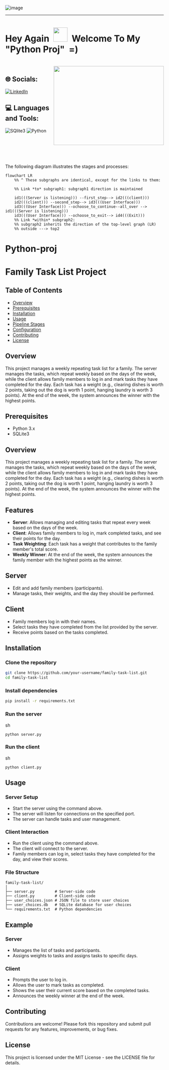 ![image](https://github.com/IftachZilcaPaz/ci_cd_github_action_aws/assets/151572520/c4b1a850-020a-42af-942a-37f0a8796a49)

---

<p>
<h1> Hey Again &nbsp;<img src="https://raw.githubusercontent.com/MartinHeinz/MartinHeinz/master/wave.gif" height="45" width="45"/>&nbsp;&nbsp;Welcome To My "Python Proj" &nbsp;=)</h1>
</p>
<br/>

<img src="https://cdn.hashnode.com/res/hashnode/image/upload/v1689486594104/0883007c-df25-4d04-90f9-16a033cece42.gif" align="right" height="250" width="350" />


 <!--- ## 🔗 Links
[![portfolio](https://img.shields.io/badge/my_portfolio-000?style=for-the-badge&logo=ko-fi&logoColor=white)](https://katherineoelsner.com/)
[![linkedin](https://img.shields.io/badge/linkedin-0A66C2?style=for-the-badge&logo=linkedin&logoColor=white)](https://www.linkedin.com/)
[![twitter](https://img.shields.io/badge/twitter-1DA1F2?style=for-the-badge&logo=twitter&logoColor=white)](https://twitter.com/)
--->

## 🌐 Socials:
[![LinkedIn](https://img.shields.io/badge/LinkedIn-%230077B5.svg?logo=linkedin&logoColor=white)](https://www.linkedin.com/in/iftach-z-19931491/) 
<!---
<img align="center" src="https://raw.githubusercontent.com/rahuldkjain/github-profile-readme-generator/master/src/images/icons/Social/linked-in-alt.svg" alt="https://www.linkedin.com/in/iftach-z-19931491/" height="30" width="40" />
--->

## 💻 Languages and Tools:

![SQlite3](https://img.shields.io/badge/SQLite3-white?style=flat&logo=Sqlite&logoColor=white&color=black) ![Python](https://img.shields.io/badge/python-3670A0?style=flat&logo=python&logoColor=ffdd54)


<br/><br/><br/><br/>

The following diagram illustrates the stages and processes:


```mermaid
flowchart LR
    %% ^ These subgraphs are identical, except for the links to them:

    %% Link *to* subgraph1: subgraph1 direction is maintained
    
    id1(((Server is listening))) --first_step--> id2(((client)))
    id2(((client))) --second_step--> id3(((User Interface)))
    id3(((User Interface))) --ochoose_to_continue--all_over --> id1(((Server is listening)))
    id3(((User Interface))) --ochoose_to_exit--> id4(((Exit)))
    %% Link *within* subgraph2:
    %% subgraph2 inherits the direction of the top-level graph (LR)
    %% outside ---> top2
```

# Python-proj

# Family Task List Project

## Table of Contents
- [Overview](#overview)
- [Prerequisites](#prerequisites)
- [Installation](#installation)
- [Usage](#usage)
- [Pipeline Stages](#pipeline-stages)
- [Configuration](#configuration)
- [Contributing](#contributing)
- [License](#license)

## Overview
This project manages a weekly repeating task list for a family. The server manages the tasks, which repeat weekly based on the days of the week, while the client allows family members to log in and mark tasks they have completed for the day. Each task has a weight (e.g., clearing dishes is worth 2 points, taking out the dog is worth 1 point, hanging laundry is worth 3 points). At the end of the week, the system announces the winner with the highest points.

## Prerequisites
- Python 3.x
- SQLite3

## Overview
This project manages a weekly repeating task list for a family. The server manages the tasks, which repeat weekly based on the days of the week, while the client allows family members to log in and mark tasks they have completed for the day. Each task has a weight (e.g., clearing dishes is worth 2 points, taking out the dog is worth 1 point, hanging laundry is worth 3 points). At the end of the week, the system announces the winner with the highest points.

## Features
- **Server**: Allows managing and editing tasks that repeat every week based on the days of the week.
- **Client**: Allows family members to log in, mark completed tasks, and see their points for the day.
- **Task Weighting**: Each task has a weight that contributes to the family member's total score.
- **Weekly Winner**: At the end of the week, the system announces the family member with the highest points as the winner.

## Server
- Edit and add family members (participants).
- Manage tasks, their weights, and the day they should be performed.

## Client
- Family members log in with their names.
- Select tasks they have completed from the list provided by the server.
- Receive points based on the tasks completed.


## Installation
### Clone the repository
```sh
git clone https://github.com/your-username/family-task-list.git
cd family-task-list
```

### Install dependencies
```sh
pip install -r requirements.txt
```

### Run the server
sh
```
python server.py
```

### Run the client
sh
```
python client.py
```


## Usage

### Server Setup
- Start the server using the command above.
- The server will listen for connections on the specified port.
- The server can handle tasks and user management.

### Client Interaction
- Run the client using the command above.
- The client will connect to the server.
- Family members can log in, select tasks they have completed for the day, and view their scores.

### File Structure
```plaintext
family-task-list/
│
├── server.py         # Server-side code
├── client.py         # Client-side code
├── user_choices.json # JSON file to store user choices
├── user_choices.db   # SQLite database for user choices
└── requirements.txt  # Python dependencies
```


## Example

### Server
- Manages the list of tasks and participants.
- Assigns weights to tasks and assigns tasks to specific days.

### Client
- Prompts the user to log in.
- Allows the user to mark tasks as completed.
- Shows the user their current score based on the completed tasks.
- Announces the weekly winner at the end of the week.

## Contributing
Contributions are welcome! Please fork this repository and submit pull requests for any features, improvements, or bug fixes.

## License
This project is licensed under the MIT License - see the LICENSE file for details.
